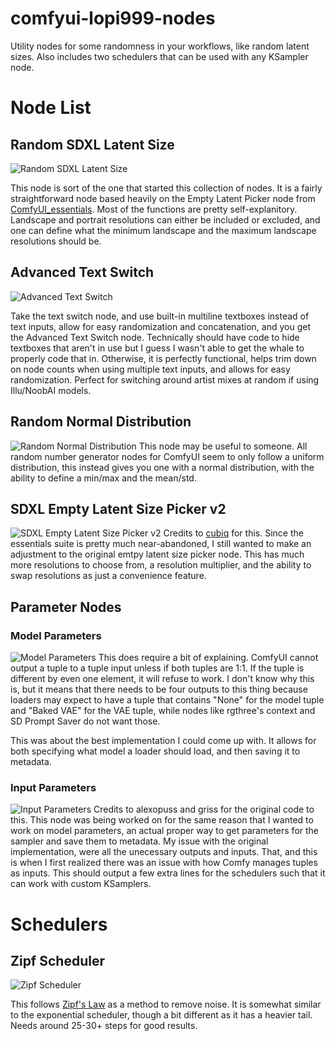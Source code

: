 # comfyui-lopi999-nodes
Utility nodes for some randomness in your workflows, like random latent sizes. Also includes two schedulers that can be used with any KSampler node.

# Node List

## Random SDXL Latent Size
![Random SDXL Latent Size](https://imgur.com/a/57wyyeF)

This node is sort of the one that started this collection of nodes. It is a fairly straightforward node based heavily on the Empty Latent Picker node from [ComfyUI_essentials](https://github.com/cubiq/ComfyUI_essentials). Most of the functions are pretty self-explanitory. Landscape and portrait resolutions can either be included or excluded, and one can define what the minimum landscape and the maximum landscape resolutions should be.

## Advanced Text Switch
![Advanced Text Switch](https://i.imgur.com/P7x7WHT.png)

Take the text switch node, and use built-in multiline textboxes instead of text inputs, allow for easy randomization and concatenation, and you get the Advanced Text Switch node. Technically should have code to hide textboxes that aren't in use but I guess I wasn't able to get the whale to properly code that in. Otherwise, it is perfectly functional, helps trim down on node counts when using multiple text inputs, and allows for easy randomization. Perfect for switching around artist mixes at random if using Illu/NoobAI models.

## Random Normal Distribution
![Random Normal Distribution](https://i.imgur.com/S3h4v4A.png)
This node may be useful to someone. All random number generator nodes for ComfyUI seem to only follow a uniform distribution, this instead gives you one with a normal distribution, with the ability to define a min/max and the mean/std.

## SDXL Empty Latent Size Picker v2
![SDXL Empty Latent Size Picker v2](https://i.imgur.com/ejjxpa5.png)
Credits to [cubiq](https://github.com/cubiq) for this. Since the essentials suite is pretty much near-abandoned, I still wanted to make an adjustment to the original emtpy latent size picker node. This has much more resolutions to choose from, a resolution multiplier, and the ability to swap resolutions as just a convenience feature.

## Parameter Nodes

### Model Parameters
![Model Parameters](https://i.imgur.com/xocM4AM.png)
This does require a bit of explaining. ComfyUI cannot output a tuple to a tuple input unless if both tuples are 1:1. If the tuple is different by even one element, it will refuse to work. I don't know why this is, but it means that there needs to be four outputs to this thing because loaders may expect to have a tuple that contains "None" for the model tuple and "Baked VAE" for the VAE tuple, while nodes like rgthree's context and SD Prompt Saver do not want those.

This was about the best implementation I could come up with. It allows for both specifying what model a loader should load, and then saving it to metadata.

### Input Parameters
![Input Parameters](https://i.imgur.com/VMHJ2Xr.png)
Credits to alexopuss and griss for the original code to this. This node was being worked on for the same reason that I wanted to work on model parameters, an actual proper way to get parameters for the sampler and save them to metadata. My issue with the original implementation, were all the unecessary outputs and inputs. That, and this is when I first realized there was an issue with how Comfy manages tuples as inputs. This should output a few extra lines for the schedulers such that it can work with custom KSamplers.

# Schedulers

## Zipf Scheduler
![Zipf Scheduler](https://i.imgur.com/prueISd.png)

This follows [Zipf's Law](https://en.wikipedia.org/wiki/Zipf's_law) as a method to remove noise. It is somewhat similar to the exponential scheduler, though a bit different as it has a heavier tail. Needs around 25-30+ steps for good results.
